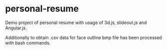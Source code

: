 # personal-resume
Demo project of personal resume with usage of 3d.js, slideout.js and Angular.js.

Additionally to obtain .csv data for face outline bmp file has been processed with bash commands.